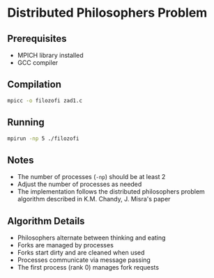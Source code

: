 # Distributed Philosophers Problem

## Prerequisites
- MPICH library installed
- GCC compiler

## Compilation
```bash
mpicc -o filozofi zad1.c
```

## Running
```bash
mpirun -np 5 ./filozofi
```

## Notes
- The number of processes (`-np`) should be at least 2
- Adjust the number of processes as needed
- The implementation follows the distributed philosophers problem algorithm described in K.M. Chandy, J. Misra's paper

## Algorithm Details
- Philosophers alternate between thinking and eating
- Forks are managed by processes
- Forks start dirty and are cleaned when used
- Processes communicate via message passing
- The first process (rank 0) manages fork requests
